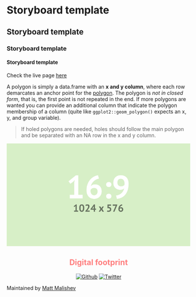 
# Storyboard template  

## Storyboard template    

### Storyboard template    

#### Storyboard template    

Check the live page [here](https://agevst.github.io/storyboard/storyboard.html)    

A polygon is simply a data.frame with an **x and y column**, where each row demarcates an anchor point for the <a href="https://github.com/agevst">polygon</a>. The polygon is _not in closed form_, that is, the first point is not repeated in the end. If more polygons are wanted you can provide an additional column that indicate the polygon membership of a column (quite like `ggplot2::geom_polygon()` expects an x, y, and group variable).   

> If holed polygons are needed, holes should follow the main polygon and be separated with an NA row in the x and y column.          

<!-- image -->
<div align="center">
	<img src="img/img_16x9.png" width="100%" height="33%" >
</div>

<div align="center">
	<h2 style="color:#FF7E7E">Digital footprint</h2>
	<p>
		<a href="https://github.com/agevst" target="_blank">
			<img alt="Github" src="https://img.shields.io/badge/GitHub-%2312100E.svg?&style=for-the-badge&logo=Github&logoColor=white" /></a> 
		<a href="https://twitter.com/theage" target="_blank">
			<img alt="Twitter" src="https://img.shields.io/badge/twitter-%231DA1F2.svg?&style=for-the-badge&logo=twitter&logoColor=white" /></a> 
	</p>
</div>

Maintained by <a href="https://github.com/darwinanddavis">Matt Malishev</a>     

